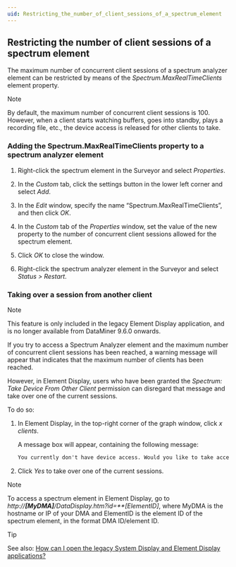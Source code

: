 ```yaml
---
uid: Restricting_the_number_of_client_sessions_of_a_spectrum_element
---
```


## Restricting the number of client sessions of a spectrum element

The maximum number of concurrent client sessions of a spectrum analyzer element can be restricted by means of the *Spectrum.MaxRealTimeClients* element property.

> [!NOTE]
> By default, the maximum number of concurrent client sessions is 100. However, when a client starts watching buffers, goes into standby, plays a recording file, etc., the device access is released for other clients to take.

### Adding the Spectrum.MaxRealTimeClients property to a spectrum analyzer element

1. Right-click the spectrum element in the Surveyor and select *Properties*.

2. In the *Custom* tab, click the settings button in the lower left corner and select *Add*.

3. In the *Edit* window, specify the name “Spectrum.MaxRealTimeClients”, and then click *OK*.

4. In the *Custom* tab of the *Properties* window, set the value of the new property to the number of concurrent client sessions allowed for the spectrum element.

5. Click *OK* to close the window.

6. Right-click the spectrum analyzer element in the Surveyor and select *Status \> Restart*.

### Taking over a session from another client

> [!NOTE]
> This feature is only included in the legacy Element Display application, and is no longer available from DataMiner 9.6.0 onwards.

If you try to access a Spectrum Analyzer element and the maximum number of concurrent client sessions has been reached, a warning message will appear that indicates that the maximum number of clients has been reached.

However, in Element Display, users who have been granted the *Spectrum: Take Device From Other Client* permission can disregard that message and take over one of the current sessions.

To do so:

1. In Element Display, in the top-right corner of the graph window, click *x clients*.

    A message box will appear, containing the following message:

    ```txt
    You currently don't have device access. Would you like to take access away from one of the other users that are connected?
    ```

2. Click *Yes* to take over one of the current sessions.

> [!NOTE]
> To access a spectrum element in Element Display, go to *http://**\[MyDMA\]**/DataDisplay.htm?id=**\[ElementID\]*, where MyDMA is the hostname or IP of your DMA and ElementID is the element ID of the spectrum element, in the format DMA ID/element ID.

> [!TIP]
> See also:
> [How can I open the legacy System Display and Element Display applications?](xref:DataMiner_client_applications#how-can-i-open-the-legacy-system-display-and-element-display-applications)
